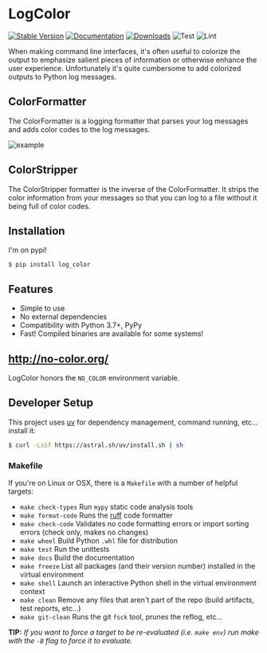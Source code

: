 # LogColor
[![Stable Version](https://img.shields.io/pypi/v/log-color?color=blue)](https://pypi.org/project/log-color/)
[![Documentation](https://app.readthedocs.org/projects/log-color/badge/?version=latest)](https://log-color.readthedocs.io/latest/)
[![Downloads](https://img.shields.io/pypi/dm/log-color)](https://pypistats.org/packages/log-color)
![Test](https://github.com/induane/logcolor/actions/workflows/test.yml/badge.svg) ![Lint](https://github.com/induane/logcolor/actions/workflows/lint.yml/badge.svg)

When making command line interfaces, it's often useful to colorize the output to emphasize salient pieces of
information or otherwise enhance the user experience. Unfortunately it's quite cumbersome to add colorized outputs to
Python log messages.

## ColorFormatter

The ColorFormatter is a logging formatter that parses your log messages and adds color codes to the log messages.

![example](https://raw.githubusercontent.com/induane/logcolor/master/docs/source/images/example_logs.png)

## ColorStripper

The ColorStripper formatter is the inverse of the ColorFormatter. It strips the color information from your messages so
that you can log to a file without it being full of color codes.

## Installation
I'm on pypi!

```
$ pip install log_color
```

## Features

- Simple to use
- No external dependencies
- Compatibility with Python 3.7+, PyPy
- Fast! Compiled binaries are available for some systems!

## http://no-color.org/
LogColor honors the ``NO_COLOR`` environment variable.

## Developer Setup

This project uses [uv](https://docs.astral.sh/uv/ "UV Documentation") for dependency management, command running, etc... install it:

```bash
$ curl -LsSf https://astral.sh/uv/install.sh | sh
```

### Makefile

If you're on Linux or OSX, there is a ``Makefile`` with a number of helpful targets:

* ``make check-types`` Run ``mypy`` static code analysis tools
* ``make format-code`` Runs the [ruff](https://beta.ruff.rs/docs/) code formatter
* ``make check-code`` Validates no code formatting errors or import sorting errors (check only, makes no changes)
* ``make wheel`` Build Python ``.whl`` file for distribution
* ``make test`` Run the unittests
* ``make docs`` Build the documentation
* ``make freeze`` List all packages (and their version number) installed in the virtual environment
* ``make shell`` Launch an interactive Python shell in the virtual environment context
* ``make clean`` Remove any files that aren't part of the repo (build artifacts, test reports, etc...)
* ``make git-clean`` Runs the git ``fsck`` tool, prunes the reflog, etc...

**TIP:** *If you want to force a target to be re-evaluated (i.e. ``make env``) run make with the ``-B`` flag to force
it to evaluate.*
